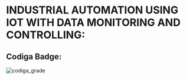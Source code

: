 # INDUSTRIAL AUTOMATION USING IOT WITH DATA MONITORING AND CONTROLLING:

## Codiga Badge:
![codiga_grade](https://api.codiga.io/project/31645/status/svg)
